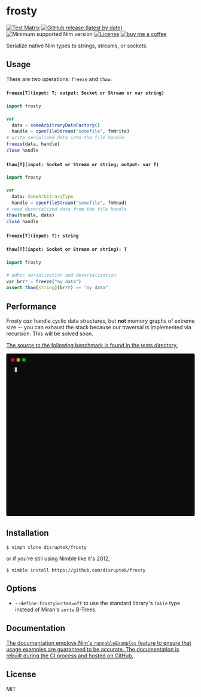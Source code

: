 # frosty

[![Test Matrix](https://github.com/disruptek/frosty/workflows/CI/badge.svg)](https://github.com/disruptek/frosty/actions?query=workflow%3ACI)
[![GitHub release (latest by date)](https://img.shields.io/github/v/release/disruptek/frosty?style=flat)](https://github.com/disruptek/frosty/releases/latest)
![Minimum supported Nim version](https://img.shields.io/badge/nim-1.0.8%2B-informational?style=flat&logo=nim)
[![License](https://img.shields.io/github/license/disruptek/frosty?style=flat)](#license)
[![buy me a coffee](https://img.shields.io/badge/donate-buy%20me%20a%20coffee-orange.svg)](https://www.buymeacoffee.com/disruptek)

Serialize native Nim types to strings, streams, or sockets.

## Usage

There are two operations: `freeze` and `thaw`.

#### `freeze[T](input: T; output: Socket or Stream or var string)`
```nim
import frosty

var
  data = someArbitraryDataFactory()
  handle = openFileStream("somefile", fmWrite)
# write serialized data into the file handle
freeze(data, handle)
close handle
```

#### `thaw[T](input: Socket or Stream or string; output: var T)`
```nim
import frosty

var
  data: SomeArbitraryType
  handle = openFileStream("somefile", fmRead)
# read deserialized data from the file handle
thaw(handle, data)
close handle
```

#### `freeze[T](input: T): string`
#### `thaw[T](input: Socket or Stream or string): T`
```nim
import frosty

# adhoc serialization and deserialization
var brrr = freeze("my data")
assert thaw[string](brrr) == "my data"
```

## Performance

Frosty _can_ handle cyclic data structures, but **not** memory graphs
of extreme size -- you can exhaust the stack because our traversal is
implemented via recursion. This will be solved soon.

[The source to the following benchmark is found in the tests directory.](https://github.com/disruptek/frosty/blob/master/tests/bench.nim)

![benchmarks](docs/bench.svg "benchmarks")


## Installation

```
$ nimph clone disruptek/frosty
```
or if you're still using Nimble like it's 2012,
```
$ nimble install https://github.com/disruptek/frosty
```

## Options

- `--define:frostySorted=off` to use the standard library's `Table` type instead of Miran's `sorta` B-Trees.

## Documentation

[The documentation employs Nim's `runnableExamples` feature to
ensure that usage examples are guaranteed to be accurate. The
documentation is rebuilt during the CI process and hosted on
GitHub.](https://disruptek.github.io/frosty/frosty.html)

## License
MIT
